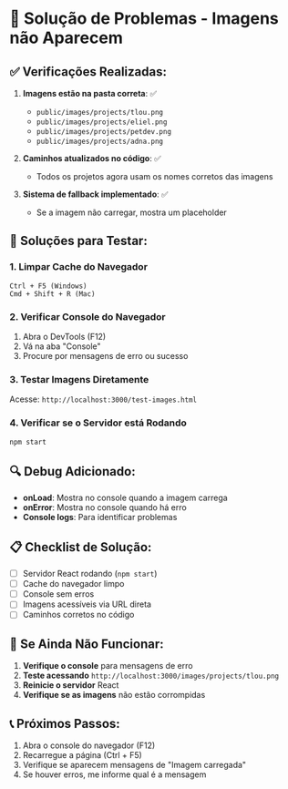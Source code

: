 # 🔧 Solução de Problemas - Imagens não Aparecem

## ✅ **Verificações Realizadas:**

1. **Imagens estão na pasta correta**: ✅
   - `public/images/projects/tlou.png`
   - `public/images/projects/eliel.png`
   - `public/images/projects/petdev.png`
   - `public/images/projects/adna.png`

2. **Caminhos atualizados no código**: ✅
   - Todos os projetos agora usam os nomes corretos das imagens

3. **Sistema de fallback implementado**: ✅
   - Se a imagem não carregar, mostra um placeholder

## 🚀 **Soluções para Testar:**

### 1. **Limpar Cache do Navegador**
```
Ctrl + F5 (Windows)
Cmd + Shift + R (Mac)
```

### 2. **Verificar Console do Navegador**
1. Abra o DevTools (F12)
2. Vá na aba "Console"
3. Procure por mensagens de erro ou sucesso

### 3. **Testar Imagens Diretamente**
Acesse: `http://localhost:3000/test-images.html`

### 4. **Verificar se o Servidor está Rodando**
```bash
npm start
```

## 🔍 **Debug Adicionado:**

- **onLoad**: Mostra no console quando a imagem carrega
- **onError**: Mostra no console quando há erro
- **Console logs**: Para identificar problemas

## 📋 **Checklist de Solução:**

- [ ] Servidor React rodando (`npm start`)
- [ ] Cache do navegador limpo
- [ ] Console sem erros
- [ ] Imagens acessíveis via URL direta
- [ ] Caminhos corretos no código

## 🎯 **Se Ainda Não Funcionar:**

1. **Verifique o console** para mensagens de erro
2. **Teste acessando** `http://localhost:3000/images/projects/tlou.png`
3. **Reinicie o servidor** React
4. **Verifique se as imagens** não estão corrompidas

## 📞 **Próximos Passos:**

1. Abra o console do navegador (F12)
2. Recarregue a página (Ctrl + F5)
3. Verifique se aparecem mensagens de "Imagem carregada"
4. Se houver erros, me informe qual é a mensagem
